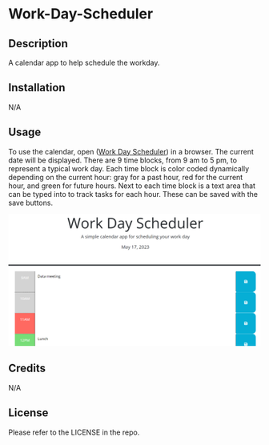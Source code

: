 # Work-Day-Scheduler

## Description

A calendar app to help schedule the workday.

## Installation

N/A

## Usage

To use the calendar, open ([Work Day Scheduler](https://lexigeller.github.io/Work-Day-Scheduler/)) in a browser. The current date will be displayed. There are 9 time blocks, from 9 am to 5 pm, to represent a typical work day. Each time block is color coded dynamically depending on the current hour: gray for a past hour, red for the current hour, and green for future hours. Next to each time block is a text area that can be typed into to track tasks for each hour. These can be saved with the save buttons.

![Screenshot](assets/images/screenshot1.PNG)

## Credits

N/A

## License

Please refer to the LICENSE in the repo.
